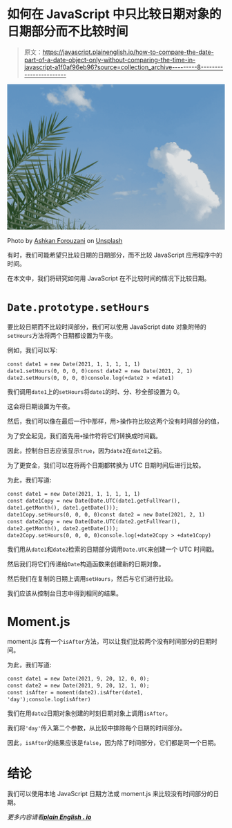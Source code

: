 # 如何在 JavaScript 中只比较日期对象的日期部分而不比较时间

> 原文：<https://javascript.plainenglish.io/how-to-compare-the-date-part-of-a-date-object-only-without-comparing-the-time-in-javascript-a1f0af96eb96?source=collection_archive---------8----------------------->

![](img/8f8463de947f4fd6321903ac570e6c23.png)

Photo by [Ashkan Forouzani](https://unsplash.com/@ashkfor121?utm_source=medium&utm_medium=referral) on [Unsplash](https://unsplash.com?utm_source=medium&utm_medium=referral)

有时，我们可能希望只比较日期的日期部分，而不比较 JavaScript 应用程序中的时间。

在本文中，我们将研究如何用 JavaScript 在不比较时间的情况下比较日期。

# `Date.prototype.setHours`

要比较日期而不比较时间部分，我们可以使用 JavaScript date 对象附带的`setHours`方法将两个日期都设置为午夜。

例如，我们可以写:

```
const date1 = new Date(2021, 1, 1, 1, 1, 1)
date1.setHours(0, 0, 0, 0)const date2 = new Date(2021, 2, 1)
date2.setHours(0, 0, 0, 0)console.log(+date2 > +date1)
```

我们调用`date1`上的`setHours`将`date1`的时、分、秒全部设置为 0。

这会将日期设置为午夜。

然后，我们可以像在最后一行中那样，用>操作符比较这两个没有时间部分的值，

为了安全起见，我们首先用`+`操作符将它们转换成时间戳。

因此，控制台日志应该显示`true`，因为`date2`在`date1`之前。

为了更安全，我们可以在将两个日期都转换为 UTC 日期时间后进行比较。

为此，我们写道:

```
const date1 = new Date(2021, 1, 1, 1, 1, 1)
const date1Copy = new Date(Date.UTC(date1.getFullYear(), date1.getMonth(), date1.getDate()));
date1Copy.setHours(0, 0, 0, 0)const date2 = new Date(2021, 2, 1)
const date2Copy = new Date(Date.UTC(date2.getFullYear(), date2.getMonth(), date2.getDate()));
date2Copy.setHours(0, 0, 0, 0)console.log(+date2Copy > +date1Copy)
```

我们用从`date1`和`date2`检索的日期部分调用`Date.UTC`来创建一个 UTC 时间戳。

然后我们将它们传递给`Date`构造函数来创建新的日期对象。

然后我们在复制的日期上调用`setHours`，然后与它们进行比较。

我们应该从控制台日志中得到相同的结果。

# Moment.js

moment.js 库有一个`isAfter`方法，可以让我们比较两个没有时间部分的日期时间。

为此，我们写道:

```
const date1 = new Date(2021, 9, 20, 12, 0, 0);
const date2 = new Date(2021, 9, 20, 12, 1, 0);
const isAfter = moment(date2).isAfter(date1, 'day');console.log(isAfter)
```

我们在用`date2`日期对象创建的时刻日期对象上调用`isAfter`。

我们将`'day'`传入第二个参数，从比较中排除每个日期的时间部分。

因此，`isAfter`的结果应该是`false`，因为除了时间部分，它们都是同一个日期。

# 结论

我们可以使用本地 JavaScript 日期方法或 moment.js 来比较没有时间部分的日期。

*更多内容请看*[***plain English . io***](http://plainenglish.io)